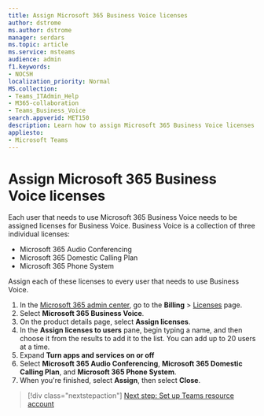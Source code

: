 ```yaml
---
title: Assign Microsoft 365 Business Voice licenses
author: dstrome 
ms.author: dstrome
manager: serdars
ms.topic: article
ms.service: msteams
audience: admin
f1.keywords:
- NOCSH
localization_priority: Normal
MS.collection: 
- Teams_ITAdmin_Help
- M365-collaboration
- Teams_Business_Voice
search.appverid: MET150
description: Learn how to assign Microsoft 365 Business Voice licenses to your users
appliesto: 
- Microsoft Teams
---
```


# Assign Microsoft 365 Business Voice licenses

Each user that needs to use Microsoft 365 Business Voice needs to be assigned licenses for Business Voice. Business Voice is a collection of three individual licenses:

- Microsoft 365 Audio Conferencing
- Microsoft 365 Domestic Calling Plan
- Microsoft 365 Phone System

Assign each of these licenses to every user that needs to use Business Voice. 

1. In the [Microsoft 365 admin center](https://admin.microsoft.com), go to the **Billing** > <a href="https://go.microsoft.com/fwlink/p/?linkid=842264" target="_blank">Licenses</a> page.
2. Select **Microsoft 365 Business Voice**.
3. On the product details page, select **Assign licenses**.
4. In the **Assign licenses to users** pane, begin typing a name, and then choose it from the results to add it to the list. You can add up to 20 users at a time.
5. Expand **Turn apps and services on or off**
6. Select **Microsoft 365 Audio Conferencing**, **Microsoft 365 Domestic Calling Plan**, and **Microsoft 365 Phone System**.
7. When you're finished, select **Assign**, then select **Close**.

> [!div class="nextstepaction"]
> [Next step: Set up Teams resource account](set-up-resource-account.md)
